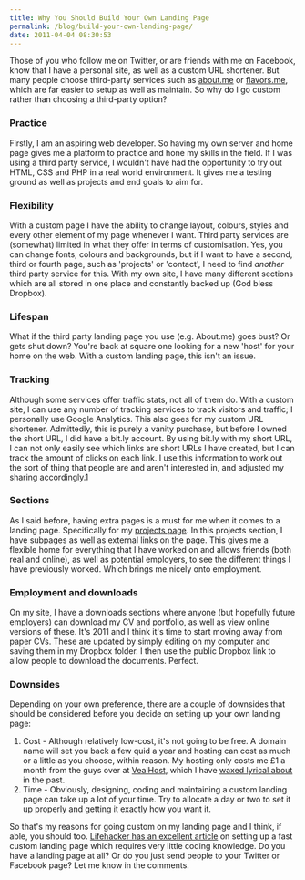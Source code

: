 ```yaml
---
title: Why You Should Build Your Own Landing Page
permalink: /blog/build-your-own-landing-page/
date: 2011-04-04 08:30:53
---
```


Those of you who follow me on Twitter, or are friends with me on Facebook, know that I have a personal site, as well as a custom URL shortener. But many people choose third-party services such as [about.me](http://about.me) or [flavors.me](http://flavors.me), which are far easier to setup as well as maintain. So why do I go custom rather than choosing a third-party option?  

### Practice

Firstly, I am an aspiring web developer. So having my own server and home page gives me a platform to practice and hone my skills in the field. If I was using a third party service, I wouldn't have had the opportunity to try out HTML, CSS and PHP in a real world environment. It gives me a testing ground as well as projects and end goals to aim for.

### Flexibility

With a custom page I have the ability to change layout, colours, styles and every other element of my page whenever I want. Third party services are (somewhat) limited in what they offer in terms of customisation. Yes, you can change fonts, colours and backgrounds, but if I want to have a second, third or fourth page, such as 'projects' or 'contact', I need to find _another_ third party service for this. With my own site, I have many different sections which are all stored in one place and constantly backed up (God bless Dropbox).

### Lifespan

What if the third party landing page you use (e.g. About.me) goes bust? Or gets shut down? You're back at square one looking for a new 'host' for your home on the web. With a custom landing page, this isn't an issue.

### Tracking

Although some services offer traffic stats, not all of them do. With a custom site, I can use any number of tracking services to track visitors and traffic; I personally use Google Analytics. This also goes for my custom URL shortener. Admittedly, this is purely a vanity purchase, but before I owned the short URL, I did have a bit.ly account. By using bit.ly with my short URL, I can not only easily see which links are short URLs I have created, but I can track the amount of clicks on each link. I use this information to work out the sort of thing that people are and aren't interested in, and adjusted my sharing accordingly.1

### Sections

As I said before, having extra pages is a must for me when it comes to a landing page. Specifically for my [projects page](/projects). In this projects section, I have subpages as well as external links on the page. This gives me a flexible home for everything that I have worked on and allows friends (both real and online), as well as potential employers, to see the different things I have previously worked. Which brings me nicely onto employment.

### Employment and downloads

On my site, I have a downloads sections where anyone (but hopefully future employers) can download my CV and portfolio, as well as view online versions of these. It's 2011 and I think it's time to start moving away from paper CVs. These are updated by simply editing on my computer and saving them in my Dropbox folder. I then use the public Dropbox link to allow people to download the documents. Perfect.

### Downsides

Depending on your own preference, there are a couple of downsides that should be considered before you decide on setting up your own landing page: 

  1. Cost - Although relatively low-cost, it's not going to be free. A domain name will set you back a few quid a year and hosting can cost as much or a little as you choose, within reason. My hosting only costs me £1 a month from the guys over at [VealHost](http://vealhost.com), which I have [waxed lyrical about](http://therobb.com/2011-02-3124389459/) in the past.
  2. Time - Obviously, designing, coding and maintaining a custom landing page can take up a lot of your time. Try to allocate a day or two to set it up properly and getting it exactly how you want it.

So that's my reasons for going custom on my landing page and I think, if able, you should too. [Lifehacker has an excellent article](http://lifehacker.com/#!5636983/how-to-make-and-host-your-own-custom-personal-landing-page) on setting up a fast custom landing page which requires very little coding knowledge. Do you have a landing page at all? Or do you just send people to your Twitter or Facebook page? Let me know in the comments. 

[^1]: This doesn't mean I am trying to please everyone, but I have found that many people that follow me, also follow/subscribe to Gizmodo, for example, so I tend not to share links from there unless I feel a story/article is _really_ important.

